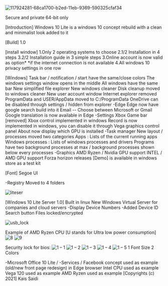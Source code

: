 ![117924281-68ca1700-b2ed-11eb-9369-590325cfaf34](https://user-images.githubusercontent.com/25367933/118209433-81a70980-b460-11eb-94d3-dd4eda748036.png)

Secure and private 64-bit only

[Introduction] Windows 10 Lite is a windows 10 concept rebuild with a clean and minimalist look added to it

[Build] 1.0

[install window] 1.Only 2 operating systems to choose 2.1/2 Installation in 4 steps 3.2/2 Installation guide in 3 simple steps 3.Online account is now valid as option*
*if the internet connection is not available 4.All windows 10 privacy settings in one row

[Windows] Task bar / notification / start have the same/close colors The windows settings window opens in the middle All windows have the same bar New simplified file explorer New windows cleaner Disk cleanup moved to windows cleaner New user account window Internet explorer removed ProgramData and USER/AppData moved to C:/ProgramData OneDrive can be disabled through settings / hidden from explorer -Edge Edge now have google search build into it Email -- Choose between Microsoft or Gmail Google translation is now available in Edge -Settings Xbox Game bar [removed] Xbox control implemented in windows Record is now implemented in windows, you can disable it through Vega graphics control panel About now display which GPU is installed -Task manager New layout / processes moved two categories Apps : Lists of the current running apps Windows processes : Lists of windows processes and drivers
Programs have two background processes at max / background processes shown below every processes -Graphics AMD Ryzen / Nvidia GPU support INTEL / AMD GPU support
Forza horizon releases [Demo] is available in windows store as a test kit

[Font] Segoe UI

-Registry Moved to 4 folders

![liteser](https://user-images.githubusercontent.com/25367933/117982626-1b21ce80-b32e-11eb-86cb-ca1b7d528a01.PNG)

[Windows 10 Lite Server 1.0]
Built in linux
New Windows Virtual Server for companies and cloud servers -Display Device Numbers -Added Device ID Search button
Files locked/encrypted

![usb_lock](https://user-images.githubusercontent.com/25367933/118194918-1b12f300-b442-11eb-909a-19003bab2e62.PNG)

Example of AMD Ryzen CPU [U stands for Ultra low power consumption]
![8](https://user-images.githubusercontent.com/25367933/118218253-026d0200-b46f-11eb-8a28-7d49b298cd57.PNG)
![9](https://user-images.githubusercontent.com/25367933/118218256-03059880-b46f-11eb-8c69-778a26f32312.PNG)

Security lock for bios:
![1 – 1](https://user-images.githubusercontent.com/25367933/118265398-0ae62c80-b4b1-11eb-8761-e8d69f9a12d8.png)
![1 – 2](https://user-images.githubusercontent.com/25367933/118265403-0b7ec300-b4b1-11eb-8ae2-92bad9295cca.png)
![1 – 3](https://user-images.githubusercontent.com/25367933/118265405-0caff000-b4b1-11eb-9e40-fa3baddff645.png)
![1 – 4](https://user-images.githubusercontent.com/25367933/118265407-0de11d00-b4b1-11eb-8ebc-789d49fe8214.png)
![1 – 5](https://user-images.githubusercontent.com/25367933/118265410-0f124a00-b4b1-11eb-9afb-24ab5e633cbf.png)
1 Font Size 2 Colors

-Microsoft Office 10 Lite /
-Services / Facebook concept used as example (old/new front page redesign) in Edge browser Intel CPU used as example Vega 120 used as example AMD Ryzen used as example [Copyrights (c) 2021] Kais Saidi
